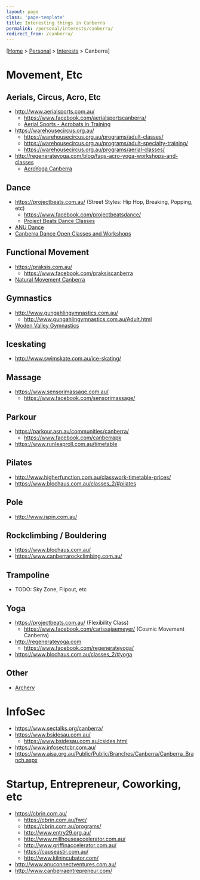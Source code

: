 ```yaml
---
layout: page
class: 'page-template'
title: Interesting things in Canberra
permalink: /personal/interests/canberra/
redirect_from: /canberra/
---
```


[[Home](/) > [Personal](/personal/) > [Interests](/personal/interests/) > Canberra]

# Movement, Etc

## Aerials, Circus, Acro, Etc

* http://www.aerialsports.com.au/
  * https://www.facebook.com/aerialsportscanberra/
  * [Aerial Sports - Acrobats in Training](https://www.facebook.com/groups/1893763870842283/)
* https://warehousecircus.org.au/
  * https://warehousecircus.org.au/programs/adult-classes/
  * https://warehousecircus.org.au/programs/adult-specialty-training/
  * https://warehousecircus.org.au/programs/aerial-classes/
* http://regenerateyoga.com/blog/faqs-acro-yoga-workshops-and-classes
  * [AcroYoga Canberra](https://www.facebook.com/groups/371589732919346/about/)

## Dance

* https://projectbeats.com.au/ (Street Styles: Hip Hop, Breaking, Popping, etc)
  * https://www.facebook.com/projectbeatsdance/
  * [Project Beats Dance Classes](https://www.facebook.com/groups/459897344163753/)
* [ANU Dance](https://www.facebook.com/groups/dance.anu/)
* [Canberra Dance Open Classes and Workshops](https://www.facebook.com/groups/332223410135292/)

## Functional Movement

* https://praksis.com.au/
  * https://www.facebook.com/praksiscanberra
* [Natural Movement Canberra](https://www.facebook.com/groups/455890707816590/)

## Gymnastics

* http://www.gungahlingymnastics.com.au/
  * http://www.gungahlingymnastics.com.au/Adult.html
* [Woden Valley Gymnastics](http://wodenvalley.gymnastics.org.au/content.aspx?file=68554|39628j)

## Iceskating

* http://www.swimskate.com.au/ice-skating/

## Massage

* https://www.sensorimassage.com.au/
  * https://www.facebook.com/sensorimassage/

## Parkour

* https://parkour.asn.au/communities/canberra/
  * https://www.facebook.com/canberrapk
* https://www.runleaproll.com.au/timetable

## Pilates

* http://www.higherfunction.com.au/classwork-timetable-prices/
* https://www.blochaus.com.au/classes_2/#pilates

## Pole

* http://www.ispin.com.au/

## Rockclimbing / Bouldering

* https://www.blochaus.com.au/
* https://www.canberrarockclimbing.com.au/

## Trampoline

* TODO: Sky Zone, Flipout, etc

## Yoga

* https://projectbeats.com.au/ (Flexibility Class)
  * https://www.facebook.com/carissajaemeyer/ (Cosmic Movement Canberra)
* http://regenerateyoga.com
  * https://www.facebook.com/regenerateyoga/
* https://www.blochaus.com.au/classes_2/#yoga

## Other

* [Archery](/personal/interests/archery/)

# InfoSec

* https://www.sectalks.org/canberra/
* https://www.bsidesau.com.au/
  * https://www.bsidesau.com.au/csides.html
* https://www.infosectcbr.com.au/
* https://www.aisa.org.au/Public/Public/Branches/Canberra/Canberra_Branch.aspx

# Startup, Entrepreneur, Coworking, etc

* https://cbrin.com.au/
  * https://cbrin.com.au/fwc/
  * https://cbrin.com.au/programs/
  * http://www.entry29.org.au/
  * http://www.millhouseaccelerator.com.au/
  * http://www.griffinaccelerator.com.au/
  * https://causeastir.com.au/
  * http://www.kilnincubator.com/
* http://www.anuconnectventures.com.au/
* http://www.canberraentrepreneur.com/
